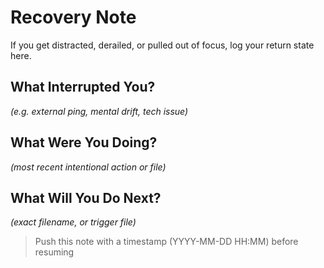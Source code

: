 # Recovery Note

If you get distracted, derailed, or pulled out of focus, log your return state here.

## What Interrupted You?
_(e.g. external ping, mental drift, tech issue)_

## What Were You Doing?
_(most recent intentional action or file)_

## What Will You Do Next?
_(exact filename, or trigger file)_

> Push this note with a timestamp (YYYY-MM-DD HH:MM) before resuming
